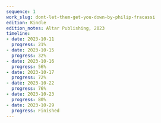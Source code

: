 ```yaml
---
sequence: 1
work_slug: dont-let-them-get-you-down-by-philip-fracassi
edition: Kindle
edition_notes: Altar Publishing, 2023
timeline:
- date: 2023-10-11
  progress: 21%
- date: 2023-10-15
  progress: 32%
- date: 2023-10-16
  progress: 56%
- date: 2023-10-17
  progress: 72%
- date: 2023-10-22
  progress: 76%
- date: 2023-10-23
  progress: 80%
- date: 2023-10-29
  progress: Finished
---
```


